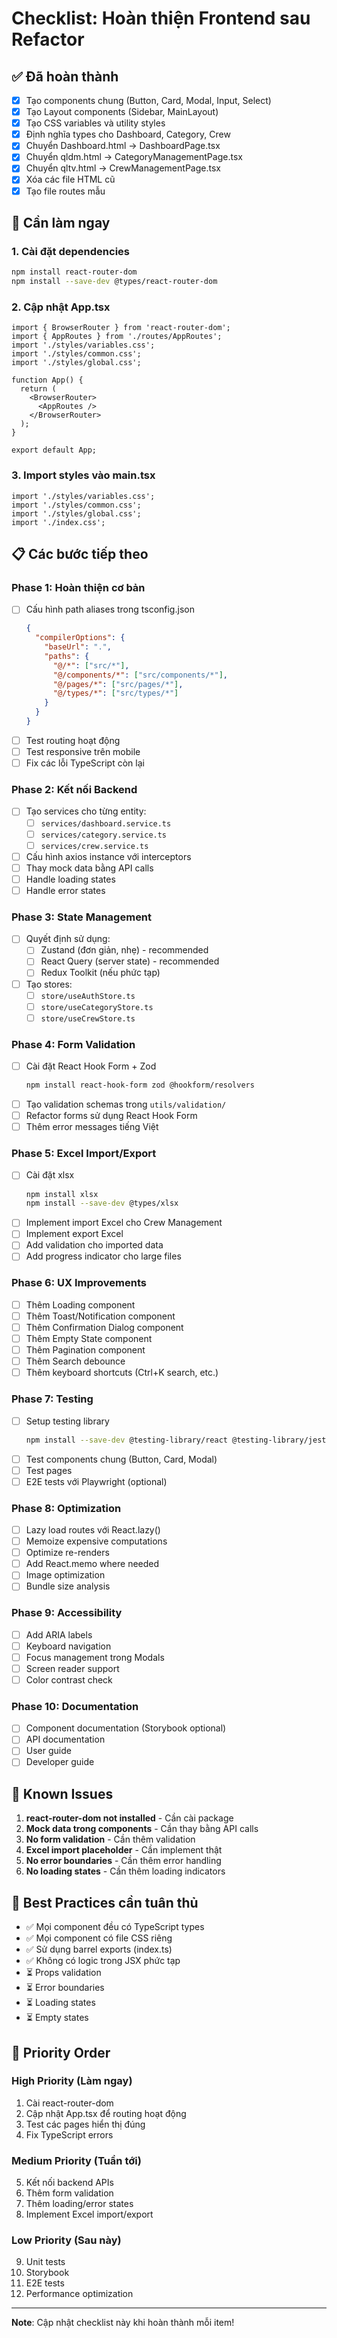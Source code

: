 # Checklist: Hoàn thiện Frontend sau Refactor

## ✅ Đã hoàn thành

- [x] Tạo components chung (Button, Card, Modal, Input, Select)
- [x] Tạo Layout components (Sidebar, MainLayout)
- [x] Tạo CSS variables và utility styles
- [x] Định nghĩa types cho Dashboard, Category, Crew
- [x] Chuyển Dashboard.html → DashboardPage.tsx
- [x] Chuyển qldm.html → CategoryManagementPage.tsx
- [x] Chuyển qltv.html → CrewManagementPage.tsx
- [x] Xóa các file HTML cũ
- [x] Tạo file routes mẫu

## 🔄 Cần làm ngay

### 1. Cài đặt dependencies
```bash
npm install react-router-dom
npm install --save-dev @types/react-router-dom
```

### 2. Cập nhật App.tsx
```tsx
import { BrowserRouter } from 'react-router-dom';
import { AppRoutes } from './routes/AppRoutes';
import './styles/variables.css';
import './styles/common.css';
import './styles/global.css';

function App() {
  return (
    <BrowserRouter>
      <AppRoutes />
    </BrowserRouter>
  );
}

export default App;
```

### 3. Import styles vào main.tsx
```tsx
import './styles/variables.css';
import './styles/common.css';
import './styles/global.css';
import './index.css';
```

## 📋 Các bước tiếp theo

### Phase 1: Hoàn thiện cơ bản
- [ ] Cấu hình path aliases trong tsconfig.json
  ```json
  {
    "compilerOptions": {
      "baseUrl": ".",
      "paths": {
        "@/*": ["src/*"],
        "@/components/*": ["src/components/*"],
        "@/pages/*": ["src/pages/*"],
        "@/types/*": ["src/types/*"]
      }
    }
  }
  ```
- [ ] Test routing hoạt động
- [ ] Test responsive trên mobile
- [ ] Fix các lỗi TypeScript còn lại

### Phase 2: Kết nối Backend
- [ ] Tạo services cho từng entity:
  - [ ] `services/dashboard.service.ts`
  - [ ] `services/category.service.ts`
  - [ ] `services/crew.service.ts`
- [ ] Cấu hình axios instance với interceptors
- [ ] Thay mock data bằng API calls
- [ ] Handle loading states
- [ ] Handle error states

### Phase 3: State Management
- [ ] Quyết định sử dụng:
  - [ ] Zustand (đơn giản, nhẹ) - recommended
  - [ ] React Query (server state) - recommended
  - [ ] Redux Toolkit (nếu phức tạp)
- [ ] Tạo stores:
  - [ ] `store/useAuthStore.ts`
  - [ ] `store/useCategoryStore.ts`
  - [ ] `store/useCrewStore.ts`

### Phase 4: Form Validation
- [ ] Cài đặt React Hook Form + Zod
  ```bash
  npm install react-hook-form zod @hookform/resolvers
  ```
- [ ] Tạo validation schemas trong `utils/validation/`
- [ ] Refactor forms sử dụng React Hook Form
- [ ] Thêm error messages tiếng Việt

### Phase 5: Excel Import/Export
- [ ] Cài đặt xlsx
  ```bash
  npm install xlsx
  npm install --save-dev @types/xlsx
  ```
- [ ] Implement import Excel cho Crew Management
- [ ] Implement export Excel
- [ ] Add validation cho imported data
- [ ] Add progress indicator cho large files

### Phase 6: UX Improvements
- [ ] Thêm Loading component
- [ ] Thêm Toast/Notification component
- [ ] Thêm Confirmation Dialog component
- [ ] Thêm Empty State component
- [ ] Thêm Pagination component
- [ ] Thêm Search debounce
- [ ] Thêm keyboard shortcuts (Ctrl+K search, etc.)

### Phase 7: Testing
- [ ] Setup testing library
  ```bash
  npm install --save-dev @testing-library/react @testing-library/jest-dom vitest
  ```
- [ ] Test components chung (Button, Card, Modal)
- [ ] Test pages
- [ ] E2E tests với Playwright (optional)

### Phase 8: Optimization
- [ ] Lazy load routes với React.lazy()
- [ ] Memoize expensive computations
- [ ] Optimize re-renders
- [ ] Add React.memo where needed
- [ ] Image optimization
- [ ] Bundle size analysis

### Phase 9: Accessibility
- [ ] Add ARIA labels
- [ ] Keyboard navigation
- [ ] Focus management trong Modals
- [ ] Screen reader support
- [ ] Color contrast check

### Phase 10: Documentation
- [ ] Component documentation (Storybook optional)
- [ ] API documentation
- [ ] User guide
- [ ] Developer guide

## 🐛 Known Issues

1. **react-router-dom not installed** - Cần cài package
2. **Mock data trong components** - Cần thay bằng API calls
3. **No form validation** - Cần thêm validation
4. **Excel import placeholder** - Cần implement thật
5. **No error boundaries** - Cần thêm error handling
6. **No loading states** - Cần thêm loading indicators

## 📝 Best Practices cần tuân thủ

- ✅ Mọi component đều có TypeScript types
- ✅ Mọi component có file CSS riêng
- ✅ Sử dụng barrel exports (index.ts)
- ✅ Không có logic trong JSX phức tạp
- ⏳ Props validation
- ⏳ Error boundaries
- ⏳ Loading states
- ⏳ Empty states

## 🎯 Priority Order

### High Priority (Làm ngay)
1. Cài react-router-dom
2. Cập nhật App.tsx để routing hoạt động
3. Test các pages hiển thị đúng
4. Fix TypeScript errors

### Medium Priority (Tuần tới)
5. Kết nối backend APIs
6. Thêm form validation
7. Thêm loading/error states
8. Implement Excel import/export

### Low Priority (Sau này)
9. Unit tests
10. Storybook
11. E2E tests
12. Performance optimization

---

**Note**: Cập nhật checklist này khi hoàn thành mỗi item!
